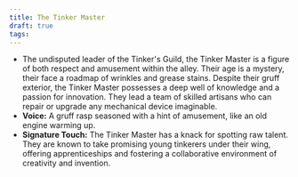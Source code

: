 ```yaml
---
title: The Tinker Master
draft: true
tags:
---
```


- The undisputed leader of the Tinker's Guild, the Tinker Master is a figure of both respect and amusement within the alley. Their age is a mystery, their face a roadmap of wrinkles and grease stains. Despite their gruff exterior, the Tinker Master possesses a deep well of knowledge and a passion for innovation. They lead a team of skilled artisans who can repair or upgrade any mechanical device imaginable.
- **Voice:** A gruff rasp seasoned with a hint of amusement, like an old engine warming up.
- **Signature Touch:** The Tinker Master has a knack for spotting raw talent. They are known to take promising young tinkerers under their wing, offering apprenticeships and fostering a collaborative environment of creativity and invention.
